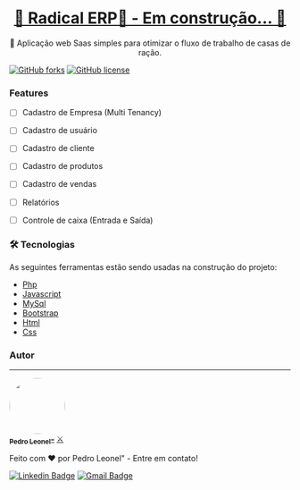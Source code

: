 <h1 align="center">
    <a href="https://www.canva.com/design/DAFfFDI3Rjo/FadbiVOQ5ltml836c3ff1A/view?utm_content=DAFfFDI3Rjo&utm_campaign=designshare&utm_medium=link&utm_source=publishsharelink">🚧  Radical ERP🔗 - Em construção...  🚧</a>
</h1>
<p align="center">🚀 Aplicação web Saas simples para otimizar o fluxo de trabalho de casas de ração.</p>

[![GitHub forks](https://img.shields.io/github/forks/Pedriin647/GestaoRacao.svg?style=social&label=Fork&maxAge=2592000)](https://GitHub.com/Pedriin647/GestaoRacao/network/)
[![GitHub license](https://img.shields.io/github/license/Pedriin647/GestaoRacao.svg)](https://github.com/Pedriin647/GestaoRacao/blob/master/LICENSE)

### Features

- [ ] Cadastro de Empresa (Multi Tenancy)
- [ ] Cadastro de usuário
- [ ] Cadastro de cliente
- [ ] Cadastro de produtos
- [ ] Cadastro de vendas
- [ ] Relatórios
- [ ] Controle de caixa (Entrada e Saída)


### 🛠 Tecnologias

As seguintes ferramentas estão sendo usadas na construção do projeto:

- [Php](https://www.php.net/)
- [Javascript](#)
- [MySql](#)
- [Bootstrap](https://getbootstrap.com/)
- [Html](#)
- [Css](#)


### Autor
---

<a href="https://www.linkedin.com/in/pedro-leonel-52980a210/">
 <img style="border-radius: 50%;" src="https://media.licdn.com/dms/image/D4D03AQHdZwaGWcFXcA/profile-displayphoto-shrink_800_800/0/1682010783703?e=1689206400&v=beta&t=V4hIL_Yze34duoq84a6ysX3D2SPmaoDvb7AmHho6Ioo" width="100px;" alt=""/>
 <br />
 <sub><b>Pedro Leonel"</b></sub></a> <a href="https://www.linkedin.com/in/pedro-leonel-52980a210/" title="Pedro Leonel">⚔️</a>


Feito com ❤️ por Pedro Leonel" - Entre em contato!

[![Linkedin Badge](https://img.shields.io/badge/-Pedro-blue?style=flat-square&logo=Linkedin&logoColor=white&link=https://www.linkedin.com/in/pedro-leonel-52980a210/)](https://www.linkedin.com/in/pedro-leonel-52980a210/) 
[![Gmail Badge](https://img.shields.io/badge/-leonelpedro443@gmail.com-c14438?style=flat-square&logo=Gmail&logoColor=white&link=mailto:leonelpedro443@gmail.com)](mailto:leonelpedro443@gmail.com)
